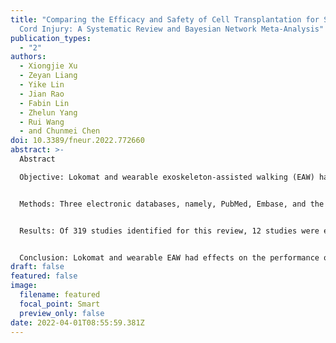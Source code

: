 ```yaml
---
title: "Comparing the Efficacy and Safety of Cell Transplantation for Spinal
  Cord Injury: A Systematic Review and Bayesian Network Meta-Analysis"
publication_types:
  - "2"
authors:
  - Xiongjie Xu
  - Zeyan Liang
  - Yike Lin
  - Jian Rao
  - Fabin Lin
  - Zhelun Yang
  - Rui Wang
  - and Chunmei Chen
doi: 10.3389/fneur.2022.772660
abstract: >-
  Abstract

  Objective: Lokomat and wearable exoskeleton-assisted walking (EAW) have not been directly compared previously. To conduct a network meta-analysis of randomized and non-randomized controlled trials to assess locomotor abilities achieved with two different types of robotic-assisted gait training (RAGT) program in persons with spinal cord injury (SCI).


  Methods: Three electronic databases, namely, PubMed, Embase, and the Cochrane Library, were systematically searched for randomized and non-randomized controlled trials published before August 2021, which assessed locomotor abilities after RAGT.


  Results: Of 319 studies identified for this review, 12 studies were eligible and included in our analysis. Studies from 2013 to 2021 were covered and contained 353 valid data points (N-353) on patients with SCI receiving wearable EWA and Lokomat training. In the case of wearable EAW, the 10-m walk test (10-MWT) distance and speed scores significantly increased [distance: 0.85 (95% CI = 0.35, 1.34); speed: -1.76 (95% CI = -2.79, -0.73)]. The 6-min walk test (6-MWT) distance [-1.39 (95% CI = -2.01, -0.77)] and the timed up and go (TUG) test significantly increased [(1.19 (95% CI = 0.74, 1.64)], but no significant difference was observed in the walking index for spinal cord injury (WISCI-II) [-0.33 (95% CI = -0.79, 0.13)]. Among the patients using Lokomat, the 10-MWT-distance score significantly increased [-0.08 (95% CI = -0.14, -0.03)] and a significant increase in the WISCI-II was found [1.77 (95% CI = 0.23, 3.31)]. The result of network meta-analysis showed that the probability of wearable EAW to rank first and that of Lokomat to rank second was 89 and 47%, respectively, in the 10-MWT speed score, while that of Lokomat to rank first and wearable EAW to rank second was 73 and 63% in the WISCI-II scores.


  Conclusion: Lokomat and wearable EAW had effects on the performance of locomotion abilities, namely, distance, speed, and function. Wearable EAW might lead to better outcomes in walking speed compared with that in the case of Lokomat. 
draft: false
featured: false
image:
  filename: featured
  focal_point: Smart
  preview_only: false
date: 2022-04-01T08:55:59.381Z
---
```

